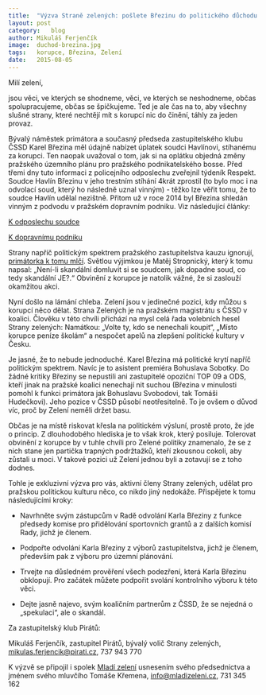 ```yaml
---
title:	"Výzva Straně zelených: pošlete Březinu do politického důchodu!"
layout:	post
category:	blog
author:	Mikuláš Ferjenčík
image:	duchod-brezina.jpg
tags:	korupce, Březina, Zelení
date:	2015-08-05
---
```


Milí zelení, 

jsou věci, ve kterých se shodneme, věci, ve kterých se neshodneme, občas spolupracujeme, občas se špičkujeme. Ted je ale čas na to, aby všechny slušné strany, které nechtějí mít s korupcí nic do činění, táhly za jeden provaz. 

Bývalý náměstek primátora a současný předseda zastupitelského klubu ČSSD Karel Březina měl údajně nabízet úplatek soudci Havlínovi, stíhanému za korupci. Ten naopak uvažoval o tom, jak si na oplátku objedná změny pražského územního plánu pro pražského podnikatelského bosse. Před třemi dny tuto informaci z policejního odposlechu zveřejnil týdeník Respekt. Soudce Havlín Březinu v jeho trestním stíhání 4krát zprostil (to bylo moc i na odvolací soud, který ho následně uznal vinným) - těžko lze věřit tomu, že to soudce Havlín udělal nezištně. Přitom už v roce 2014 byl Březina shledán vinným z podvodu v pražském dopravním podniku. Viz následující články: 

[K odposlechu soudce](http://domaci.ihned.cz/c1-64409760-respekt-uplatny-soudce-havlin-vypravel-jak-zprostil-obzaloby-politika-karla-brezinu)

[K dopravnímu podniku](http://www.metro.cz/brezinu-odsoudili-za-podvod-v-dpp-ohrozi-to-vznik-nove-koalice-p7n-/co-se-deje.aspx?c=A141029_152409_co-se-deje_rab)


Strany napříč politickým spektrem pražského zastupitelstva kauzu ignorují, [primátorka k tomu mlčí](http://archiv.ihned.cz/c1-64414440-brezina-si-mel-zaridit-soud-tlak-na-jeho-konec-v-politice-se-nekona). Světlou výjimkou je Matěj Stropnický, který k tomu napsal: „Není-li skandální domluvit si se soudcem, jak dopadne soud, co tedy skandální JE?.“  Obvinění z korupce je natolik vážné, že si zaslouží okamžitou akci. 

Nyní došlo na lámání chleba. Zelení jsou v jedinečné pozici, kdy můžou s korupcí něco dělat. Strana Zelených je na pražském magistrátu s ČSSD v koalici. Člověku v této chvíli přichází na mysl celá řada volebních hesel Strany zelených: Namátkou: „Volte ty, kdo se nenechali koupit“, „Místo korupce peníze školám“ a nespočet apelů na zlepšení politické kultury v Česku.

Je jasné, že to nebude jednoduché. Karel Březina má politické krytí napříč politickým spektrem. Navíc je to asistent premiéra Bohuslava Sobotky. Do žádné kritiky Březiny se nepustili ani zastupitelé opoziční TOP 09 a ODS, kteří jinak na pražské koalici nenechají nit suchou (Březina v minulosti pomohl k funkci primátora jak Bohuslavu Svobodovi, tak Tomáši Hudečkovi). Jeho pozice v ČSSD působí neotřesitelně. To je ovšem o důvod víc, proč by Zelení neměli držet basu. 

Občas je na místě riskovat křesla na politickém výsluní, prostě proto, že jde o princip. Z dlouhodobého hlediska je to však krok, který posiluje. Tolerovat obvinění z korupce by v tuhle chvíli pro Zelené politiky znamenalo, že se z nich stane jen partička trapných podržtažků, kteří zkousnou cokoli, aby zůstali u moci. V takové pozici už Zelení jednou byli a zotavují se z toho dodnes. 

Tohle je exkluzivní výzva pro vás, aktivní členy Strany zelených, udělat pro pražskou politickou kulturu něco, co nikdo jiný nedokáže. Přispějete k tomu následujícími kroky:

  * Navrhněte svým zástupcům v Radě odvolání Karla Březiny z funkce předsedy komise pro přidělování sportovních grantů a z dalších komisí Rady, jichž je členem. 

  * Podpořte odvolání Karla Březiny z výborů zastupitelstva, jichž je členem, především pak z výboru pro územní plánování. 

  * Trvejte na důsledném prověření všech podezření, která Karla Březinu obklopují. Pro začátek můžete podpořit svolání kontrolního výboru k této věci. 

  * Dejte jasně najevo, svým koaličním partnerům z ČSSD, že se nejedná o „spekulaci“, ale o skandál. 

Za zastupitelský klub Pirátů:

Mikuláš Ferjenčík, zastupitel Pirátů, bývalý volič Strany zelených, mikulas.ferjencik@pirati.cz, 737 943 770

K výzvě se připojil i spolek [Mladí zelení](http://www.mladizeleni.cz) usnesením svého předsednictva a jménem svého mluvčího Tomáše Křemena, info@mladizeleni.cz, 731 345 162


